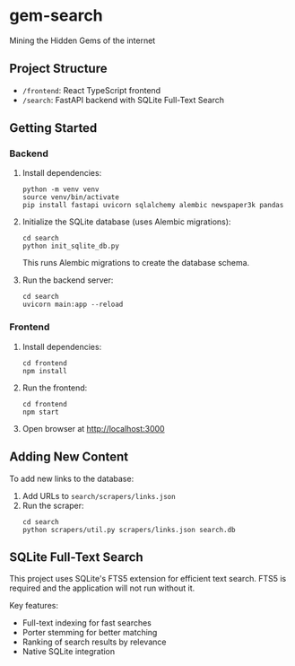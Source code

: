 # gem-search
Mining the Hidden Gems of the internet

## Project Structure

- `/frontend`: React TypeScript frontend
- `/search`: FastAPI backend with SQLite Full-Text Search

## Getting Started

### Backend

1. Install dependencies:
   ```
   python -m venv venv
   source venv/bin/activate
   pip install fastapi uvicorn sqlalchemy alembic newspaper3k pandas
   ```

2. Initialize the SQLite database (uses Alembic migrations):
   ```
   cd search
   python init_sqlite_db.py
   ```
   
   This runs Alembic migrations to create the database schema.

3. Run the backend server:
   ```
   cd search
   uvicorn main:app --reload
   ```

### Frontend

1. Install dependencies:
   ```
   cd frontend
   npm install
   ```

2. Run the frontend:
   ```
   cd frontend
   npm start
   ```

3. Open browser at [http://localhost:3000](http://localhost:3000)

## Adding New Content

To add new links to the database:

1. Add URLs to `search/scrapers/links.json`
2. Run the scraper:
   ```
   cd search
   python scrapers/util.py scrapers/links.json search.db
   ```

## SQLite Full-Text Search

This project uses SQLite's FTS5 extension for efficient text search. FTS5 is required and the application will not run without it.

Key features:
- Full-text indexing for fast searches
- Porter stemming for better matching
- Ranking of search results by relevance
- Native SQLite integration